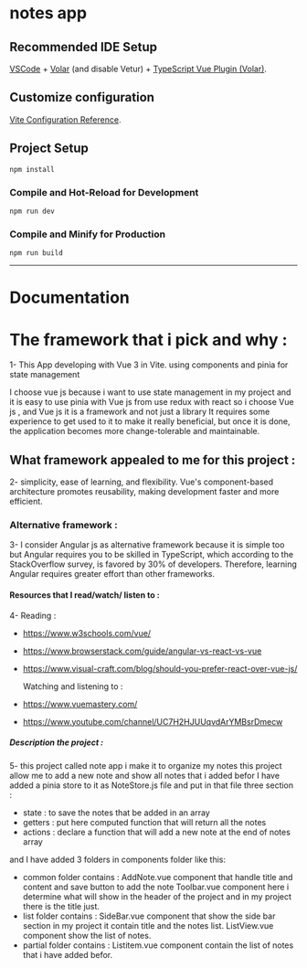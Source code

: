 # notes app


## Recommended IDE Setup

[VSCode](https://code.visualstudio.com/) + [Volar](https://marketplace.visualstudio.com/items?itemName=Vue.volar) (and disable Vetur) + [TypeScript Vue Plugin (Volar)](https://marketplace.visualstudio.com/items?itemName=Vue.vscode-typescript-vue-plugin).

## Customize configuration

 [Vite Configuration Reference](https://vitejs.dev/config/).

## Project Setup

```mawadahssindi
npm install
```

### Compile and Hot-Reload for Development

```mawadahssindi
npm run dev
```

### Compile and Minify for Production

```mawadahssindi
npm run build
```
 -------------------------------------------------------------------------------------------------

# Documentation

# The framework that i pick and why :

 1- This App developing with Vue 3 in Vite.
using components and pinia for state management

I choose vue js because i want to use state management in my project and it is easy to use pinia with Vue js 
from use redux with react so i choose Vue js , and Vue js it is a framework and not just a library
It requires some experience to get used to it to make it really beneficial, but once it is done,
 the application becomes more change-tolerable and maintainable.


## What framework appealed to me for this project :

 2- simplicity, ease of learning, and flexibility. Vue's component-based architecture promotes reusability, making development faster and more efficient. 

### Alternative framework :

3- I consider Angular js as alternative framework because it is simple too but Angular requires you to be skilled in TypeScript, which according to the StackOverflow survey, is favored by 30% of developers. Therefore, learning Angular requires greater effort than other frameworks.


#### Resources that I read/watch/ listen to :
 
 4- Reading :
 * https://www.w3schools.com/vue/
 * https://www.browserstack.com/guide/angular-vs-react-vs-vue
 * https://www.visual-craft.com/blog/should-you-prefer-react-over-vue-js/

   Watching and listening to :
 * https://www.vuemastery.com/
 * https://www.youtube.com/channel/UC7H2HJUUqvdArYMBsrDmecw
  
  ##### Description the project :

 5- this project called note app i make it to organize my notes 
  this project allow me to add a new note and show all notes that i added befor
 I have added a pinia store to it as NoteStore.js file and put in that file three section :
 - state : to save the notes that be added in an array
 - getters : put here computed function that will return all the notes
 - actions : declare a function that will add a new note at the end of notes array 

 and I have added 3 folders in components folder like this:
  - common folder contains : AddNote.vue component that handle title and content and save button to add the note
                            Toolbar.vue component here i determine what will show in the header of the project and in my project there is the title just.
  - list folder contains : SideBar.vue component that show the side bar section in my project it contain title and the notes list.
                           ListView.vue component show the list of notes.
  - partial folder contains : Listitem.vue component contain the list of notes that i have added befor.


                              


